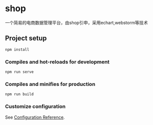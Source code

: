 # shop
一个简易的电商数据管理平台，由shop引申，采用echart,webstorm等技术
## Project setup
```
npm install
```

### Compiles and hot-reloads for development
```
npm run serve
```

### Compiles and minifies for production
```
npm run build
```

### Customize configuration
See [Configuration Reference](https://cli.vuejs.org/config/).
